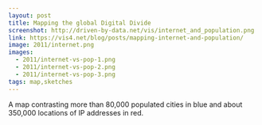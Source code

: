 ```yaml
---
layout: post
title: Mapping the global Digital Divide
screenshot: http://driven-by-data.net/vis/internet_and_population.png
link: https://vis4.net/blog/posts/mapping-internet-and-population/
image: 2011/internet.png
images:
  - 2011/internet-vs-pop-1.png
  - 2011/internet-vs-pop-2.png
  - 2011/internet-vs-pop-3.png
tags: map,sketches
---
```


A map contrasting more than 80,000 populated cities in blue and about 350,000 locations of IP addresses in red.